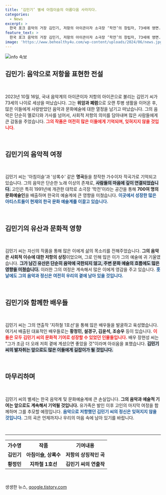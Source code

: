 ```yaml
---
title: ‘김민기’ 별세 아침이슬의 아름다움 사라지다.
categories:
  - News
excerpt: >
  한국 포크 음악의 거장 김민기, 저항의 아이콘이자 소극장 ‘학전’의 창립자, 73세에 영면. 그가 남긴 음악과 인재 양성의 역사는 끝없이 이어질 것이다.
feature_text: >
  한국 포크 음악의 거장 김민기, 저항의 아이콘이자 소극장 ‘학전’의 창립자, 73세에 영면. 그가 남긴 음악과 인재 양성의 역사는 끝없이 이어질 것이다.
image: 'https://www.behealthy4u.com/wp-content/uploads/2024/06/news.jpg'
---
```


<p><img src="https://www.behealthy4u.com/wp-content/uploads/2024/06/news.jpg" alt="info 속보" /></p>

<h2 data-ke-size="size26">김민기: 음악으로 저항을 표현한 전설</h2>

<p data-ke-size="size16">&nbsp;</p>

<p>2023년 10월 16일, 국내 음악계의 아이콘이자 저항의 아이콘으로 불리는 김민기 씨가 73세의 나이로 세상을 떠났습니다. 그는 <b>위암과 폐렴</b>으로 오랜 투병 생활을 이어온 후, 많은 이들에게 사랑받았던 음악과 문화예술에 대한 열정을 남기고 떠났습니다. 그의 음악은 단순히 멜로디와 가사를 넘어서, 사회적 저항의 의미를 담아내며 많은 사람들에게 큰 감동을 주었습니다. <b><span style="color: #ee2323;">그의 작품은 여전히 많은 이들에게 기억되며, 잊혀지지 않을 것입니다.</span></b> </p>

<p data-ke-size="size16">&nbsp;</p>

<h2 data-ke-size="size26">김민기의 음악적 여정</h2>

<p data-ke-size="size16">&nbsp;</p>

<p>김민기 씨는 '아침이슬'과 '상록수' 같은 <b>명곡</b>들을 창작한 가수이자 작곡가로 기억되고 있습니다. 그의 음악은 단순한 노래 이상의 존재로, <b><span style="background-color: #21538527;">사람들의 마음에 깊이 연결되었습니다.</span></b> 고인은 특히 1991년에 개관한 대학로 소극장 ‘학전’이라는 공간을 통해 <b>700여 명의 문화예술인</b>을 배출하며 한국의 예술계에 큰 영향을 미쳤습니다. <b><span style="color: #1a5490;">이곳에서 성장한 많은 아티스트들이 현재의 한국 문화 예술계를 이끌고 있습니다.</span></b> </p>

<p data-ke-size="size16">&nbsp;</p>

<h2 data-ke-size="size26">김민기의 유산과 문화적 영향</h2>

<p data-ke-size="size16">&nbsp;</p>

<p>김민기 씨는 자신의 작품을 통해 많은 이에게 삶의 목소리를 전해주었습니다. <b>그의 음악은 사회적 이슈에 대한 저항의 상징</b>이었으며, 그로 인해 많은 이가 그의 예술에 귀 기울였습니다. <b><span style="background-color: #21538527;">그가 남긴 유산은 단순히 음악에 국한되지 않고, 주변 문화 예술의 흐름에도 많은 영향을 미쳤습니다.</span></b> 이러한 그의 여정은 계속해서 많은 이에게 영감을 주고 있습니다. <b><span style="color: #1a5490;">훗날에도 그의 음악과 정신은 여전히 우리의 곁에 남아 있을 것입니다.</span></b></p>

<p data-ke-size="size16">&nbsp;</p>

<h2 data-ke-size="size26">김민기와 함께한 배우들</h2>

<p data-ke-size="size16">&nbsp;</p>

<p>김민기 씨는 그의 연출작 '지하철 1호선'을 통해 많은 배우들을 발굴하고 육성했습니다. 여기서 배출된 대표적인 배우들로는 <b>황정민, 설경구, 김윤석, 조승우</b> 등이 있습니다. <b><span style="color: #ee2323;">이들은 모두 김민기 씨의 문화적 기여로 성장할 수 있었던 인물들입니다.</span></b> 배우 장현성 씨는 "그가 조금 더 오래 저희 곁에 계셨으면 좋았을 것"이라며 아쉬움을 표했습니다. <b><span style="background-color: #21538527;">김민기 씨의 발자취는 앞으로도 많은 이들에게 길잡이가 될 것입니다.</span></b></p>

<p data-ke-size="size16">&nbsp;</p>

<h2 data-ke-size="size26">마무리하며</h2>

<p data-ke-size="size16">&nbsp;</p>

<p>김민기 씨의 별세는 한국 음악계 및 문화예술계에 큰 손실입니다. <b>그의 음악과 예술적 기여는 앞으로도 계속해서 기억될 것입니다.</b> 유가족은 발인 이후 고인의 마지막 여정을 함께하며 그를 추모할 예정입니다. <b><span style="color: #1a5490;">음악으로 저항했던 김민기 씨의 정신은 잊혀지지 않을 것입니다.</span></b> 그의 곡은 언제까지나 우리의 마음 속에 남아 있기를 바랍니다. </p>

<p data-ke-size="size16">&nbsp;</p>

<hr>

<table style="width:100%">
  <tr>
    <th style="text-align: center; height: 17px;"><b>가수명</b></th>
    <th style="text-align: center; height: 17px;"><b>작품</b></th>
    <th style="text-align: center; height: 17px;"><b>기여내용</b></th>
  </tr>
  <tr>
    <td style="text-align: center; height: 17px;"><b>김민기</b></td>
    <td style="text-align: center; height: 17px;"><b>아침이슬, 상록수</b></td>
    <td style="text-align: center; height: 17px;"><b>저항의 상징적인 곡</b></td>
  </tr>
  <tr>
    <td style="text-align: center; height: 17px;"><b>황정민</b></td>
    <td style="text-align: center; height: 17px;"><b>지하철 1호선</b></td>
    <td style="text-align: center; height: 17px;"><b>김민기 씨의 연출작</b></td>
  </tr>
</table>

<p data-ke-size="size16">&nbsp;</p>
생생한 뉴스, <a href="https://qoogle.tistory.com" rel="dofollow">qoogle.tistory.com</a>


